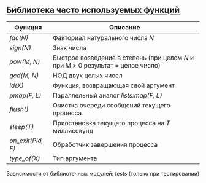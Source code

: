 ## [Библиотека часто используемых функций](../libs/lib.erl)
|Функция|Описание|  
|-----------------|-----------------------------------------------------------------------------------|  
|*fac(N)*| Факториал натурального числа *N*|  
|*sign(N)*| Знак числа|  
|*pow(M, N)*| Быстрое возведение в степень (при целом *N* и при *M* > 0 результат = целое число)|  
|*gcd(M, N)*| НОД двух целых чисел|  
|*id(X)*| Функция, возвращающая свой аргумент|  
|*pmap(F, L)*| Параллельный аналог *lists:map(F, L)*|  
|*flush()*| Очистка очереди сообщений текущего процесса|  
|*sleep(T)*| Приостановка текущего процесса на *T* миллисекунд|  
|*on_exit(Pid, F)*| Обработчик завершения процесса|  
|*type_of(X)*| Тип аргумента|  

Зависимости от библиотечных модулей: *tests* (только при тестировании)
